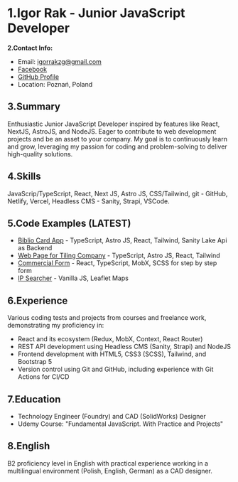 # 1.Igor Rak - Junior JavaScript Developer

**2.Contact Info:**
- Email: igorrakzg@gmail.com
- [Facebook](https://www.facebook.com/igor.rak.184)
- [GitHub Profile](https://github.com/igorraknorwid)
- Location: Poznań, Poland

## 3.Summary
Enthusiastic Junior JavaScript Developer inspired by features like React, NextJS, AstroJS, and NodeJS. Eager to contribute to web development projects and be an asset to your company. My goal is to continuously learn and grow, leveraging my passion for coding and problem-solving to deliver high-quality solutions.

## 4.Skills
JavaScrip/TypeScript, React, Next JS, Astro JS, CSS/Tailwind, git - GitHub, Netlify, Vercel, Headless CMS - Sanity, Strapi, VSCode.

## 5.Code Examples (LATEST)
- [Biblio Card App](https://github.com/igorraknorwid/astro_cards) - TypeScript, Astro JS, React, Tailwind, Sanity Lake Api as Backend
- [Web Page for Tiling Company](https://github.com/igorraknorwid/tiling) - TypeScript, Astro JS, React, Tailwind
- [Commercial Form](https://github.com/igorraknorwid/gao) - React, TypeScript, MobX, SCSS for step by step form
- [IP Searcher](https://github.com/IGOR-RAK/IP-FINDER) - Vanilla JS, Leaflet Maps 

## 6.Experience
Various coding tests and projects from courses and freelance work, demonstrating my proficiency in:
- React and its ecosystem (Redux, MobX, Context, React Router)
- REST API development using Headless CMS (Sanity, Strapi) and NodeJS
- Frontend development with HTML5, CSS3 (SCSS), Tailwind, and Bootstrap 5
- Version control using Git and GitHub, including experience with Git Actions for CI/CD

## 7.Education
- Technology Engineer (Foundry) and CAD (SolidWorks) Designer
- Udemy Course: "Fundamental JavaScript. With Practice and Projects"

## 8.English
B2 proficiency level in English with practical experience working in a multilingual environment (Polish, English, German) as a CAD designer.